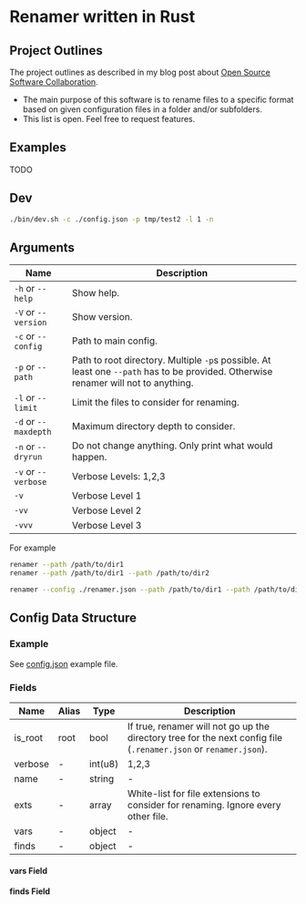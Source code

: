 # Renamer written in Rust

## Project Outlines

The project outlines as described in my blog post about [Open Source Software Collaboration](https://blog.fox21.at/2019/02/21/open-source-software-collaboration.html).

- The main purpose of this software is to rename files to a specific format based on given configuration files in a folder and/or subfolders.
- This list is open. Feel free to request features.

## Examples

TODO

## Dev

```bash
./bin/dev.sh -c ./config.json -p tmp/test2 -l 1 -n
```

## Arguments

| Name | Description |
|---|---|
| `-h` or `--help` | Show help. |
| `-V` or `--version` | Show version. |
| `-c` or `--config` | Path to main config. |
| `-p` or `--path` | Path to root directory. Multiple `-p`s possible. At least one `--path` has to be provided. Otherwise renamer will not to anything. |
| `-l` or `--limit` | Limit the files to consider for renaming. |
| `-d` or `--maxdepth` | Maximum directory depth to consider. |
| `-n` or `--dryrun` | Do not change anything. Only print what would happen. |
| `-v` or `--verbose` | Verbose Levels: 1,2,3 |
| `-v` | Verbose Level 1 |
| `-vv` | Verbose Level 2 |
| `-vvv` | Verbose Level 3 |

For example

```bash
renamer --path /path/to/dir1
renamer --path /path/to/dir1 --path /path/to/dir2

renamer --config ./renamer.json --path /path/to/dir1 --path /path/to/dir2 --limit 10 --maxdepth 1 --verbose 3 --dryrun
```

## Config Data Structure

### Example

See [config.json](config.json) example file.

### Fields

| Name | Alias | Type | Description |
|---|---|---|---|
| is_root | root | bool | If true, renamer will not go up the directory tree for the next config file (`.renamer.json` or `renamer.json`). |
| verbose | - | int(u8) | 1,2,3 |
| name | - | string | - |
| exts | - | array | White-list for file extensions to consider for renaming. Ignore every other file. |
| vars | - | object | - |
| finds | - | object | - |

#### vars Field

#### finds Field
